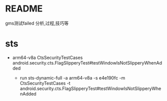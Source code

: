 # README

gms测试failed  分析,过程,技巧等

# sts

* arm64-v8a CtsSecurityTestCases android.security.cts.FlagSlipperyTest#testWindowIsNotSlipperyWhenAdded

    *  run sts-dynamic-full -a arm64-v8a -s e4e190fc -m CtsSecurityTestCases -t android.security.cts.FlagSlipperyTest#testWindowIsNotSlipperyWhenAdded
